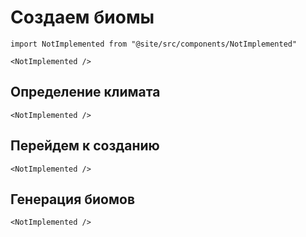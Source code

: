 # Создаем биомы

```mdx-code-block
import NotImplemented from "@site/src/components/NotImplemented"

<NotImplemented />
```

## Определение климата

```mdx-code-block
<NotImplemented />
```

## Перейдем к созданию

```mdx-code-block
<NotImplemented />
```

## Генерация биомов

```mdx-code-block
<NotImplemented />
```
